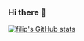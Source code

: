 ### Hi there 👋

[![filip's GitHub stats](https://github-readme-stats.vercel.app/api?username=filipstrom&count_private=true)](https://github.com/filipstrom/github-readme-stats)



<!--
**filipstrom/filipstrom** is a ✨ _special_ ✨ repository because its `README.md` (this file) appears on your GitHub profile.

Here are some ideas to get you started:

- 🔭 I’m currently working on ...
- 🌱 I’m currently learning ...
- 👯 I’m looking to collaborate on ...
- 🤔 I’m looking for help with ...
- 💬 Ask me about ...
- 📫 How to reach me: ...
- 😄 Pronouns: ...
- ⚡ Fun fact: ...
-->

